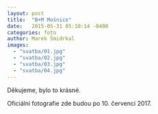 ```yaml
---
layout: post
title:  "B+M Mošnice"
date:   2015-05-31 05:10:14 -0400
categories: foto
author: Marek Šmidrkal
images:
  - "svatba/01.jpg"
  - "svatba/02.jpg"
  - "svatba/03.jpg"
  - "svatba/04.jpg"
---
```

<p>Děkujeme, bylo to krásné.</p>
<p>Oficiální fotografie zde budou po 10. červenci 2017.</p>
